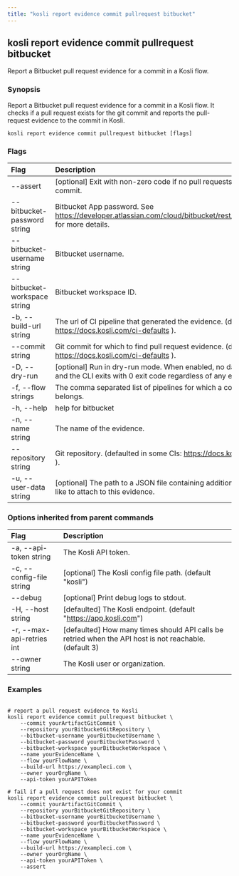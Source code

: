```yaml
---
title: "kosli report evidence commit pullrequest bitbucket"
---
```


## kosli report evidence commit pullrequest bitbucket

Report a Bitbucket pull request evidence for a commit in a Kosli flow.

### Synopsis

Report a Bitbucket pull request evidence for a commit in a Kosli flow.
It checks if a pull request exists for the git commit and reports the pull-request evidence to the commit in Kosli.

```shell
kosli report evidence commit pullrequest bitbucket [flags]
```

### Flags
| Flag | Description |
| :--- | :--- |
|        --assert  |  [optional] Exit with non-zero code if no pull requests found for the given commit.  |
|        --bitbucket-password string  |  Bitbucket App password. See https://developer.atlassian.com/cloud/bitbucket/rest/intro/#authentication for more details.  |
|        --bitbucket-username string  |  Bitbucket username.  |
|        --bitbucket-workspace string  |  Bitbucket workspace ID.  |
|    -b, --build-url string  |  The url of CI pipeline that generated the evidence. (defaulted in some CIs: https://docs.kosli.com/ci-defaults ).  |
|        --commit string  |  Git commit for which to find pull request evidence. (defaulted in some CIs: https://docs.kosli.com/ci-defaults ).  |
|    -D, --dry-run  |  [optional] Run in dry-run mode. When enabled, no data is sent to Kosli and the CLI exits with 0 exit code regardless of any errors.  |
|    -f, --flow strings  |  The comma separated list of pipelines for which a commit evidence belongs.  |
|    -h, --help  |  help for bitbucket  |
|    -n, --name string  |  The name of the evidence.  |
|        --repository string  |  Git repository. (defaulted in some CIs: https://docs.kosli.com/ci-defaults ).  |
|    -u, --user-data string  |  [optional] The path to a JSON file containing additional data you would like to attach to this evidence.  |


### Options inherited from parent commands
| Flag | Description |
| :--- | :--- |
|    -a, --api-token string  |  The Kosli API token.  |
|    -c, --config-file string  |  [optional] The Kosli config file path. (default "kosli")  |
|        --debug  |  [optional] Print debug logs to stdout.  |
|    -H, --host string  |  [defaulted] The Kosli endpoint. (default "https://app.kosli.com")  |
|    -r, --max-api-retries int  |  [defaulted] How many times should API calls be retried when the API host is not reachable. (default 3)  |
|        --owner string  |  The Kosli user or organization.  |


### Examples

```shell

# report a pull request evidence to Kosli
kosli report evidence commit pullrequest bitbucket \
	--commit yourArtifactGitCommit \
	--repository yourBitbucketGitRepository \
	--bitbucket-username yourBitbucketUsername \
	--bitbucket-password yourBitbucketPassword \
	--bitbucket-workspace yourBitbucketWorkspace \
	--name yourEvidenceName \
	--flow yourFlowName \
	--build-url https://exampleci.com \
	--owner yourOrgName \
	--api-token yourAPIToken
	
# fail if a pull request does not exist for your commit
kosli report evidence commit pullrequest bitbucket \
	--commit yourArtifactGitCommit \
	--repository yourBitbucketGitRepository \
	--bitbucket-username yourBitbucketUsername \
	--bitbucket-password yourBitbucketPassword \
	--bitbucket-workspace yourBitbucketWorkspace \
	--name yourEvidenceName \
	--flow yourFlowName \
	--build-url https://exampleci.com \
	--owner yourOrgName \
	--api-token yourAPIToken \
	--assert

```

